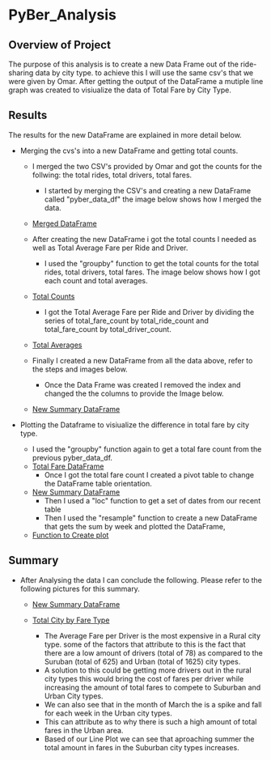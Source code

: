 # PyBer_Analysis

## Overview of Project
The purpose  of this analysis is to create a new Data Frame out of the ride-sharing data by city type.
to achieve this I will use the same csv's that we were given by Omar. After getting the output of the DataFrame
a mutiple line graph was created to visiualize the data of Total Fare by City Type.

## Results
The results for the new DataFrame are explained in more detail below. 

- Merging the cvs's into a new DataFrame and getting total counts. 
	* I merged the two CSV's provided by Omar and got the counts for the follwing: the total rides, total drivers, total fares. 
		- I started by merging the CSV's and creating a new DataFrame called "pyber_data_df" the image below shows how I merged the data.
	* [Merged DataFrame](Resources/NewPyber_dataframe.PNG)	
	
	* After creating the new DataFrame i got the total counts I needed as well as Total Average Fare per Ride and Driver.
		- I used the "groupby" function to get the total counts for the total rides, total drivers, total fares. The image below shows how I got 
		each count and total averages.
	* [Total Counts](Resources/Total_counts_F_D_R.PNG)	
	
		- I got the Total Average Fare per Ride and Driver by dividing the series of total_fare_count by total_ride_count and total_fare_count by total_driver_count.
	* [Total Averages](Resources/Total_averages.PNG)	
		
	* Finally I created a new DataFrame from all the data above, refer to the steps and images below.
		- Once the Data Frame was created I removed the index and changed the the columns to provide the Image below.
	* [New Summary DataFrame](Resources/new_sumary_DF.png)	
		

- Plotting the Dataframe to visiualize the difference in total fare by city type. 
	* I used the "groupby" function again to get a total fare count from the previous pyber_data_df. 
	* [Total Fare DataFrame](Resources/total_fare_DF.PNG)
		- Once I got the total fare count I created a pivot table to change the DataFrame table orientation.
	* [New Summary DataFrame](Resources/PivotofnewDF.PNG)		
		- Then I used a "loc" function to get a set of dates from our recent table
		- Then I used the "resample" function to create a new DataFrame that gets the sum by week and plotted the DataFrame,
	* [Function to Create plot](Resources/createplot.PNG)			

	
## Summary

- After Analysing the data I can conclude the following. Please refer to the following pictures for this summary.
	
	* [New Summary DataFrame](Resources/new_sumary_DF.png)	
	
	* [Total City by Fare Type](Analysis/PyBer_fare_summary.PNG)	
	
		- The Average Fare per Driver is the most expensive in a Rural city type. some of the factors that attribute to this is 
			the fact that there are a low amount of drivers (total of 78) as compared to the Suruban (total of 625) and Urban (total of 1625) city types. 
		- A solution to this could be getting more drivers out in the rural city types this would bring the cost of fares per driver while increasing
			the amount of total fares to compete to Suburban and Urban City types.
		- We can also see that in the month of March the is a spike and fall for each week in the Urban city types.
		- This can attribute as to why there is such a high amount of total fares in the Urban area.
		- Based of our Line Plot we can see that aproaching summer the total amount in fares in the Suburban city types increases.
	
		
